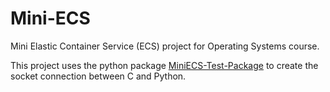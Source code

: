 # Mini-ECS
Mini Elastic Container Service (ECS) project for Operating Systems course.

This project uses the python package [MiniECS-Test-Package](https://pypi.org/project/miniecs-test-package-Jeremias-V/) to create the socket connection between C and Python.